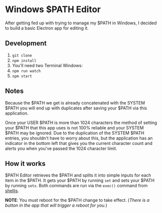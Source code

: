# Windows $PATH Editor

After getting fed up with trying to manage my $PATH in Windows, I decided to build
a basic Electron app for editing it.

## Development

1. `git clone`
2. `npm install`
3. You'll need two Terminal Windows:
  1. `npm run watch`
  2. `npm start`

## Notes

Because the $PATH we get is already concatenated with the SYSTEM $PATH you will
end up with duplicates after saving your $PATH via this application.

Once your USER $PATH is more than 1024 characters the method of setting your $PATH
that this app uses is not 100% reliable and your SYSTEM $PATH may be ignored. Due to
the duplication of the SYSTEM $PATH entries, you shouldn't have to worry about this,
but the application has an indicator in the bottom left that gives you the current
character count and alerts you when you've passed the 1024 character limit.

## How it works

$PATH Editor retrieves the $PATH and splits it into simple inputs for each item
in the $PATH. It gets your $PATH by running `set` and sets your $PATH by running
`setx`. Both commands are run via the `exec()` command from [shelljs](https://github.com/shelljs/shelljs).

**NOTE**: You must reboot for the $PATH change to take effect. (*There is a button
in the app that will trigger a reboot for you.*)
